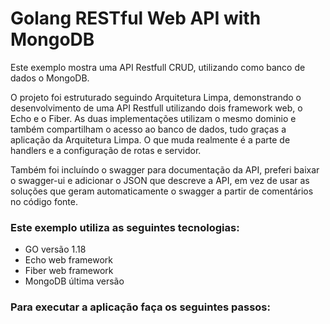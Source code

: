 # Golang RESTful Web API with MongoDB  

Este exemplo mostra uma API Restfull CRUD, utilizando como banco de dados o MongoDB.

O projeto foi estruturado seguindo Arquitetura Limpa, demonstrando o desenvolvimento de uma API Restfull utilizando dois framework web,
o Echo e o Fiber. As duas implementações utilizam o mesmo dominio e também compartilham o acesso ao banco de dados, tudo graças a aplicação da Arquitetura Limpa.
O que muda realmente é a parte de handlers e a configuração de rotas e servidor.

Também foi incluíndo o swagger para documentação da API, preferi baixar o swagger-ui e adicionar o JSON que descreve a API, em vez de usar as soluções que geram
automaticamente o swagger a partir de comentários no código fonte.

### Este exemplo utiliza as seguintes tecnologias:
 - GO versão 1.18
 - Echo web framework 
 - Fiber web framework
 - MongoDB última versão

### Para executar a aplicação faça os seguintes passos:

```bash

```


